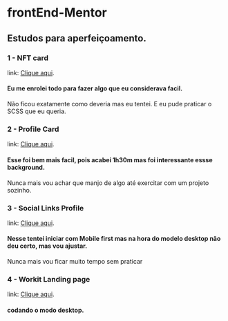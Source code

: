 # frontEnd-Mentor

## Estudos para aperfeiçoamento.

### 1 - NFT card

link: [Clique aqui](https://wagnernazarios.github.io/frontEnd-Mentor/nft-preview-card-component-main/index.html).

#### Eu me enrolei todo para fazer algo que eu considerava facil.

Não ficou exatamente como deveria mas eu tentei.
E eu pude praticar o SCSS que eu queria.

### 2 - Profile Card

link: [Clique aqui](https://wagnernazarios.github.io/frontEnd-Mentor/profile-card-component-main/index.html).

#### Esse foi bem mais facil, pois acabei 1h30m mas foi interessante essse background.

Nunca mais vou achar que manjo de algo até exercitar com um projeto sozinho.

### 3 - Social Links Profile

link: [Clique aqui](https://wagnernazarios.github.io/frontEnd-Mentor/social-links-profile-main/index.html).

#### Nesse tentei iniciar com Mobile first mas na hora do modelo desktop não deu certo, mas vou ajustar.

Nunca mais vou ficar muito tempo sem praticar

### 4 - Workit Landing page

link: [Clique aqui](https://wagnernazarios.github.io/frontEnd-Mentor/workit-landing-page/index.html).

#### codando o modo desktop.

